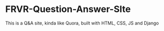 # FRVR-Question-Answer-SIte
This is a Q&amp;A site, kinda like Quora, built with HTML, CSS, JS and Django
